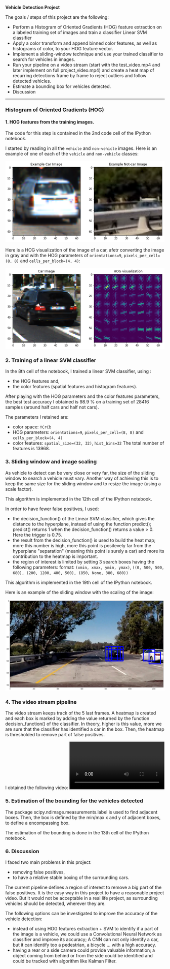 **Vehicle Detection Project**

The goals / steps of this project are the following:

* Perform a Histogram of Oriented Gradients (HOG) feature extraction on a labeled training set of images and train a classifier Linear SVM classifier
* Apply a color transform and append binned color features, as well as histograms of color, to your HOG feature vector.
* Implement a sliding-window technique and use your trained classifier to search for vehicles in images.
* Run your pipeline on a video stream (start with the test_video.mp4 and later implement on full project_video.mp4) and create a heat map of recurring detections frame by frame to reject outliers and follow detected vehicles.
* Estimate a bounding box for vehicles detected.
* Discussion

[//]: # (Image References)
[image1]: ./output_images/vehicle_non-vehicle.png
[image2]: ./output_images/car_HOG_visualization.png
[image3]: ./output_images/not_car_HOG_visualization.png
[image4]: ./output_images/find_cars.png
[image5]: ./output_images/find_cars-raw_boxes.png
[image6]: ./examples/labels_map.png
[image7]: ./examples/output_bboxes.png
[video1]: ./project.mp4

---

### Histogram of Oriented Gradients (HOG)

#### 1. HOG features from the training images.

The code for this step is contained in the 2nd code cell of the IPython notebook.  

I started by reading in all the `vehicle` and `non-vehicle` images.  Here is an example of one of each of the `vehicle` and `non-vehicle` classes:

![Vehicle and non-vehicle images][image1]


Here is a HOG visualization of the image of a car, afetr converting the image in
gray and with the HOG parameters of `orientations=9`, `pixels_per_cell=(8, 8)` and `cells_per_block=(4, 4)`:

![Car HOG visualization][image2]

### 2. Training of a linear SVM classifier

In the 8th cell of the notebook, I trained a linear SVM classifier, using :
- the HOG features and,
- the color features (spatial features and histogram features).

After playing with the HOG parameters and the color features parameters,
the best test accuracy I obtained is 98.9 % on a training set of 28416 samples (around
  half cars and half not cars).

The parameters I retained are:
- color space: `YCrCb`
- HOG parameters: `orientations=9`, `pixels_per_cell=(8, 8)` and `cells_per_block=(4, 4)`
- color features: `spatial_size=(32, 32)`, `hist_bins=32`
The total number of features is 13968.

### 3. Sliding window and image scaling

As vehicle to detect can be very close or very far, the size of the sliding window to
search a vehicle must vary. Another way of achieving this is to keep the same size
for the sliding window and to resize the image (using a scale factor).

This algorithm is implemented in the 12th cell of the IPython notebook.

In order to have fewer false positives, I used:
- the decision_function() of the Linear SVM classifier, which gives the distance to the
  hyperplane, instead of using the function predict(); predict() returns 1 when
  the decision_function() returns a value > 0. Here the trigger is 0.75.
- the result from the decision_function() is used to build the heat map; more this
  number is high, more this point is positevely far from the hyperplane "separation"
  (meaning this point is surely a car) and more its contribution to the heatmap is important.
- the region of interest is limited by setting 3 search boxes having the following
  parameters:
  format: `(xmin, xmax, ymin, ymax)`,
  `((0, 500, 500, 680), (200, 1200, 400, 500), (850, None, 380, 680))`

This algorithm is implemented in the 19th cell of the IPython notebook.

Here is an example of the sliding window with the scaling of the image:

![Car detected][image5]

### 4. The video stream pipeline

The video stream keeps track of the 5 last frames.
A heatmap is created and each box is marked by adding the value returned by the
function decision_function() of the classifier. In theory, higher is this value,
more we are sure that the classifier has identified a car in the box.
Then, the heatmap is thresholded to remove part of false positives.

I obtained the following video:
![Project video][video1]

### 5. Estimation of the bounding for the vehicles detected

The package scipy.ndimage.measurements.label is used to find adjacent boxes.
Then, the box is defined by the min/max x and y of adjacent boxes, to define a
encompassing box.

The estimation of the bounding is done in the 13th cell of the IPython notebook.

### 6. Discussion

I faced two main problems in this project:
- removing false positives,
- to have a relative stable boxing of the surrounding cars.

The current pipeline defines a region of interest to remove a big part of the false
positives. It is the easy way in this project to have a reasonable project video.
But it would not be acceptable in a real life project, as surrounding vehicles
should be detected, wherever they are.

The following options can be investigated to improve the accuracy of the vehicle detection:
- instead of using HOG features extraction + SVM to identify if a part of the image
  is a vehicle, we could use a Convolutional Neural Network as classifier and improve
  its accuracy; A CNN can not only identify a car, but it can identify too a pedestrian,
  a bicycle ... with a high accuracy.
- having a rear or a side camera could provide valuable information; a object
  coming from behind or from the side could be identified and could be tracked
  with algorithm like Kalman Filter.
